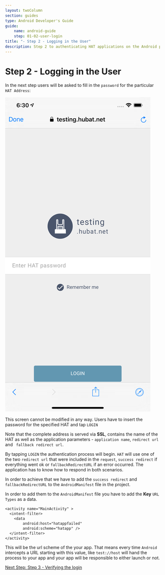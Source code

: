 ```yaml
---
layout: twoColumn
section: guides
type: Android Developer's Guide
guide:
    name: android-guide
    step: 01-02-user-login
title: "- Step 2 - Logging in the User"
description: Step 2 to authenticating HAT applications on the Android platform
---
```

# Step 2 - Logging in the User

In the next step users will be asked to fill in the `password` for the particular `HAT Address`:

![alt text](https://github.com/Hub-of-all-Things/exchange-assets/blob/master/iOS-Guide-Images/Enter-Password.png?raw=true "type password")

This screen cannot be modified in any way. Users have to insert the password for the specified HAT and tap `LOGIN`

Note that the complete address is served via **SSL**, contains the name of the HAT as well as the application parameters - `application name`, `redirect url` and ` fallback redirect url`.

By tapping `LOGIN` the authentication process will begin. `HAT` will use one of the two `redirect url` that were included in the `request`, `success redirect` if everything went ok or `fallbackRedirectURL` if an error occurred. The application has to know how to respond in both scenarios.

In order to achieve that we have to add the `success redirect` and `fallbackRedirectURL` to the `AndroidManifest` file in the project.

In order to add them to the `AndroidManifest` file you have to add the **Key** `URL Types` as a data.
```rawnoselect
<activity name="MainActivity" >
  <intent-filter>
    <data
        android:host="hatappfailed"
        android:scheme="hatapp" />
  </intent-filter>
</activity>

```
 This will be the url scheme of the your app. That means every time `Android` intercepts a URL starting with this value, like `test://host` will hand the process to your app and your app will be responsible to either launch or not.

<nav class="pager-nav">
<a href="" style="display:none;"></a>
<a href="01-03-user-verification.html">Next Step: Step 3 - Verifying the login</a>
</nav>
